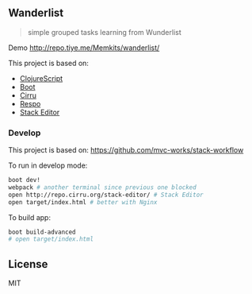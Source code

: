 
Wanderlist
----

> simple grouped tasks learning from Wunderlist

Demo http://repo.tiye.me/Memkits/wanderlist/

This project is based on:

* [ClojureScript](http://clojurescript.org)
* [Boot](http://boot-clj.com)
* [Cirru](http://cirru.org)
* [Respo](https://github.com/Respo/respo)
* [Stack Editor](https://github.com/Cirru/stack-editor)

### Develop

This project is based on: https://github.com/mvc-works/stack-workflow

To run in develop mode:

```bash
boot dev!
webpack # another terminal since previous one blocked
open http://repo.cirru.org/stack-editor/ # Stack Editor
open target/index.html # better with Nginx
```

To build app:

```bash
boot build-advanced
# open target/index.html
```

## License

MIT
